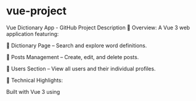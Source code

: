# vue-project

Vue Dictionary App - GitHub Project Description
🔹 Overview:
A Vue 3 web application featuring:

📖 Dictionary Page – Search and explore word definitions.

📝 Posts Management – Create, edit, and delete posts.

👥 Users Section – View all users and their individual profiles.

🔹 Technical Highlights:

Built with Vue 3 using <script setup> syntax for cleaner and more efficient code.

Modern state management with Composition API (ref, reactive, computed).

Custom hooks and reusable composables for better logic organization.

Dynamic routing with Vue Router.

Responsive UI with CSS/Bootstrap.

🔹 Key Features:
✔ Real-time word search (Dictionary API integration)
✔ CRUD operations for posts (Create, Read, Update, Delete)
✔ User profile system with detailed views
✔ Form validation & reactivity using Vue’s latest patterns

🔹 Why Check This Out?

Follows best practices in Vue 3 development.

Uses modern <script setup> for better readability.


Clean, modular, and scalable structure.

## live demo :
http://ahmadinejjjj.freehost.io 
## Project setup
```
npm install
```

### Compiles and hot-reloads for development
```
npm run serve
```

### Compiles and minifies for production
```
npm run build
```

### Lints and fixes files
```
npm run lint
```
